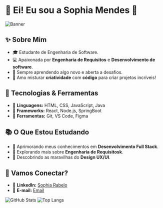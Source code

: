 # 🌸 Ei! Eu sou a Sophia Mendes 🌸

![Banner](https://img.shields.io/badge/Desenvolvedora%20Web%20%26%20Mobile-pink?style=for-the-badge&logo=github)

## ✨ Sobre Mim

- 🎓 Estudante de Engenharia de Software.
- 💻 Apaixonada por **Engenharia de Requisitos** e **Desenvolvimento de software**.
- 🌱 Sempre aprendendo algo novo e aberta a desafios.
- 🎨 Amo misturar **criatividade** com **código** para criar projetos incríveis!

## 🌼 Tecnologias & Ferramentas

- 🌸 **Linguagens:** HTML, CSS, JavaScript, Java
- 🌸 **Frameworks:** React, Node.js, SpringBoot
- 🌸 **Ferramentas:** Git, VS Code, Figma

## 📚 O Que Estou Estudando

- 🚀 Aprimorando meus conhecimentos em **Desenvolvimento Full Stack**.
- 🚀 Explorando mais sobre **Engenharia de Requisitosk**.
- 🚀 Descobrindo as maravilhas do **Design UX/UI**.

## 💌 Vamos Conectar?

- 🌸 **LinkedIn:** [Sophia Rabelo](www.linkedin.com/in/sophia-rabelo-16513b206)
- 🌸 **E-mail:** [Email](sophiamendesrabelo@gmail.com)

![GitHub Stats](https://github-readme-stats.vercel.app/api?username=sophiaamr&show_icons=true&theme=dracula)
![Top Langs](https://github-readme-stats.vercel.app/api/top-langs/?username=sophiaamr&layout=compact&theme=dracula)
